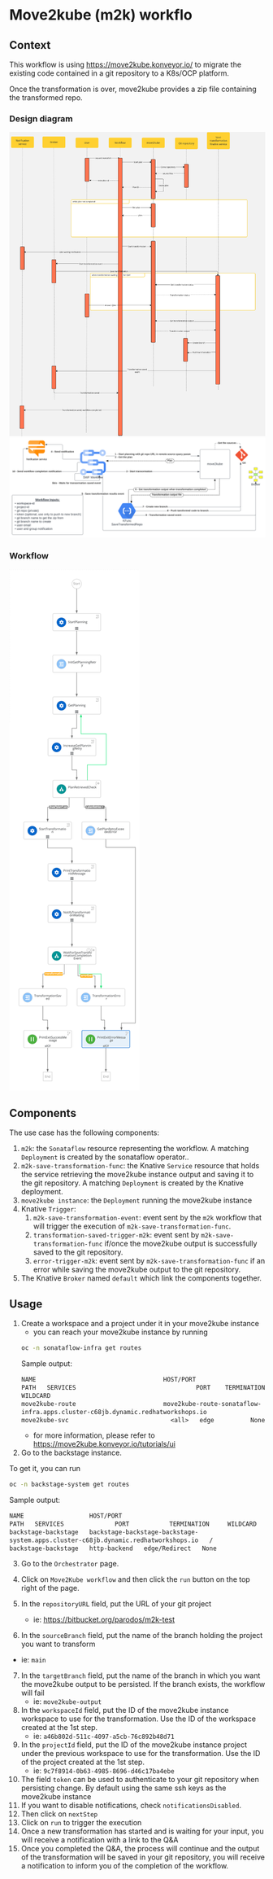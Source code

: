 # Move2kube (m2k) workflo
## Context
This workflow is using https://move2kube.konveyor.io/ to migrate the existing code contained in a git repository to a K8s/OCP platform.

Once the transformation is over, move2kube provides a zip file containing the transformed repo.

### Design diagram
![sequence_diagram.svg](sequence_diagram.jpg)
![design.svg](design.svg)

### Workflow
![m2k.svg](m2k.svg)

## Components
The use case has the following components:
1. `m2k`: the `Sonataflow` resource representing the workflow. A matching `Deployment` is created by the sonataflow operator..
2. `m2k-save-transformation-func`: the Knative `Service` resource that holds the service retrieving the move2kube instance output and saving it to the git repository. A matching `Deployment` is created by the Knative deployment.
3. `move2kube instance`: the `Deployment` running the move2kube instance
4. Knative `Trigger`:
   1. `m2k-save-transformation-event`: event sent by the `m2k` workflow that will trigger the execution of `m2k-save-transformation-func`.
   2. `transformation-saved-trigger-m2k`: event sent by `m2k-save-transformation-func` if/once the move2kube output is successfully saved to the git repository.
   3. `error-trigger-m2k`: event sent by `m2k-save-transformation-func` if an error while saving the move2kube output to the git repository.
5. The Knative `Broker` named `default` which link the components together.

## Usage
1. Create a workspace and a project under it in your move2kube instance
   * you can reach your move2kube instance by running
   ```bash
   oc -n sonataflow-infra get routes
   ```
   Sample output:
    ```
    NAME                                   HOST/PORT                                                                                             PATH   SERVICES                                 PORT    TERMINATION   WILDCARD
    move2kube-route                        move2kube-route-sonataflow-infra.apps.cluster-c68jb.dynamic.redhatworkshops.io                               move2kube-svc                            <all>   edge          None
    ```
   * for more information, please refer to https://move2kube.konveyor.io/tutorials/ui
2. Go to the backstage instance.

To get it, you can run 
```bash
oc -n backstage-system get routes
```
Sample output:
```
NAME                  HOST/PORT                                                                            PATH   SERVICES              PORT           TERMINATION     WILDCARD
backstage-backstage   backstage-backstage-backstage-system.apps.cluster-c68jb.dynamic.redhatworkshops.io   /      backstage-backstage   http-backend   edge/Redirect   None
```
3. Go to the `Orchestrator` page. 

4. Click on `Move2Kube workflow` and then click the `run` button on the top right of the page.
5. In the `repositoryURL` field, put the URL of your git project
   * ie: https://bitbucket.org/parodos/m2k-test
6. In the `sourceBranch` field, put the name of the branch holding the project you want to transform
  * ie: `main`
7. In the `targetBranch` field, put the name of the branch in which you want the move2kube output to be persisted. If the branch exists, the workflow will fail
   * ie: `move2kube-output`
8. In the `workspaceId` field, put the ID of the move2kube instance workspace to use for the transformation. Use the ID of the workspace created at the 1st step.
   * ie: `a46b802d-511c-4097-a5cb-76c892b48d71`
9. In the `projectId` field, put the ID of the move2kube instance project under the previous workspace to use for the transformation. Use the ID of the project created at the 1st step.
   * ie: `9c7f8914-0b63-4985-8696-d46c17ba4ebe`
10. The field `token` can be used to authenticate to your git repository when persisting change. By default using the same ssh keys as the move2kube instance
11. If you want to disable notifications, check `notificationsDisabled`.
12. Then click on `nextStep` 
13. Click on `run` to trigger the execution
14. Once a new transformation has started and is waiting for your input, you will receive a notification with a link to the Q&A
15. Once you completed the Q&A, the process will continue and the output of the transformation will be saved in your git repository, you will receive a notification to inform you of the completion of the workflow.